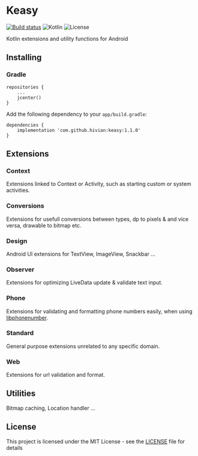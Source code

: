 # Keasy

[![Build status](https://travis-ci.org/hivian/keasy.svg?branch=master)](https://travis-ci.org/hivian/keasy)
![Kotlin](https://img.shields.io/badge/Kotlin-1.3-blue)
![License](https://img.shields.io/badge/License-MIT-blue)

Kotlin extensions and utility functions for Android

## Installing

### Gradle

```
repositories {
    ...
    jcenter()
}
```

Add the following dependency to your `app/build.gradle`:
```
dependencies {
    implementation 'com.github.hivian:keasy:1.1.0'
}
```

## Extensions

### Context

Extensions linked to Context or Activity, such as starting custom or system activities.

### Conversions

Extensions for usefull conversions between types, dp to pixels & and vice versa, drawable to bitmap etc.

### Design

Android UI extensions for TextView, ImageView, Snackbar ... 

### Observer

Extensions for optimizing LiveData update & validate text input.

### Phone

Extensions for validating and formatting phone numbers easily, when using [libphonenumber](https://github.com/google/libphonenumber).

### Standard

General purpose extensions unrelated to any specific domain.

### Web

Extensions for url validation and format.

## Utilities

Bitmap caching, Location handler ...

## License

This project is licensed under the MIT License - see the [LICENSE](LICENSE) file for details

